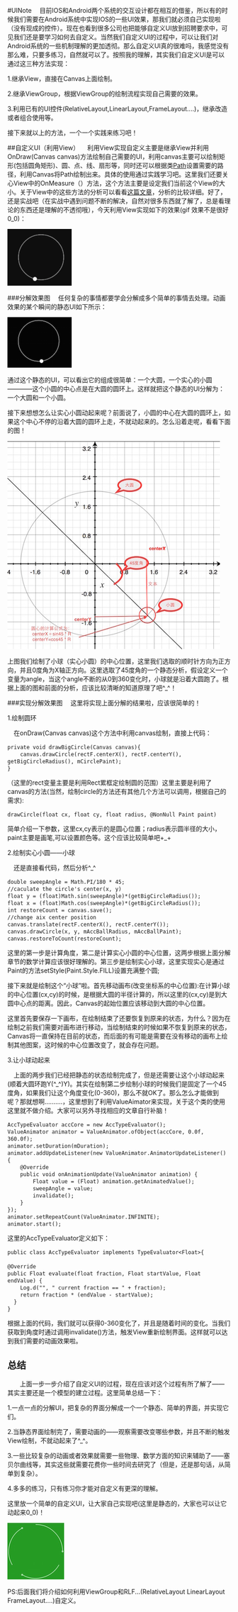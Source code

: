 #UINote
&emsp;目前IOS和Android两个系统的交互设计都在相互的借鉴，所以有的时候我们需要在Android系统中实现IOS的一些UI效果，那我们就必须自己实现啦（没有现成的控件）。现在也看到很多公司也把能够自定义UI放到招聘要求中，可见我们还是要学习如何去自定义。当然我们自定义UI的过程中，可以让我们对Android系统的一些机制理解的更加透彻。那么自定义UI真的很难吗，我感觉没有那么难，只要多练习，自然就可以了。按照我的理解，其实我们自定义UI是可以通过这三种方法实现：

1.继承View，直接在Canvas上面绘制。

2.继承ViewGroup，根据ViewGroup的绘制流程实现自己需要的效果。

3.利用已有的UI控件(RelativeLayout,LinearLayout,FrameLayout....)，继承改造或者组合使用等。

接下来就以上的方法，一个一个实践来练习吧！

##自定义UI（利用View）
&emsp;利用View实现自定义主要是继承View并利用OnDraw(Canvas canvas)方法绘制自己需要的UI，利用canvas主要可以绘制矩形(包括圆角矩形)、圆、点、线、扇形等，同时还可以根据类[Path](http://developer.android.com/reference/android/graphics/Path.html)设置需要的路径，利用Canvas将Path绘制出来。具体的使用通过实践学习吧。这里我们还要关心View中的OnMeasure（）方法，这个方法主要是设定我们当前这个View的大小。关于View中的这些方法的分析可以看看[这篇文章](http://yifeiyuan.me/2015/10/12/%E8%87%AA%E5%AE%9A%E4%B9%89View%E7%9A%84onMeasure%E3%80%81onLayout/)，分析的比较详细。好了，还是实战吧（在实战中遇到问题不断的解决，自然对很多东西就了解了，总是看理论的东西还是理解的不透彻哦），今天利用View实现如下的效果(gif 效果不是很好0_0)：
  
![alt tag](/Resource/jianshu.gif)
  
###分解效果图
&emsp;任何复杂的事情都要学会分解成多个简单的事情去处理。动画效果的某个瞬间的静态UI如下所示：
  
![alt tag](/Resource/static.png)

通过这个静态的UI，可以看出它的组成很简单：一个大圆，一个实心的小圆————这个小圆的中心点是在大圆的圆环上。这样就把这个静态的UI分解为：一个大圆和一个小圆。

接下来想想怎么让实心小圆动起来呢？前面说了，小圆的中心在大圆的圆环上，如果这个中心不停的沿着大圆的圆环上走，不就动起来的。怎么沿着走呢，看看下面的图！

![alt tag](/Resource/location.jpeg)

上图我们绘制了小球（实心小圆）的中心位置，这里我们选取的顺时针方向为正方向，并且0度角为X轴正方向。这里选取了45度角的一个静态分析，假设定义一个变量为angle，当这个angle不断的从0到360变化时，小球就是沿着大圆跑了。根据上面的图和前面的分析，应该比较清晰的知道原理了吧^_^！
  
###实现分解效果图
&emsp;这里将实现上面分解的结果啦，应该很简单的！

1.绘制圆环

&emsp;在onDraw(Canvas canvas)这个方法中利用canvas绘制，直接上代码：

    private void drawBigCircle(Canvas canvas){
        canvas.drawCircle(rectF.centerX(), rectF.centerY(), getBigCircleRadius(), mCirclePaint);
    }
    
（这里的rect变量主要是利用Rect累框定绘制圆的范围）这里主要是利用了canvas的方法(当然，绘制circle的方法还有其他几个方法可以调用，根据自己的需求):

    drawCircle(float cx, float cy, float radius, @NonNull Paint paint)
    
简单介绍一下参数，这里cx,cy表示的是圆心位置；radius表示圆半径的大小，paint主要是画笔,可以设置颜色等。这个应该比较简单吧+_+

2.绘制实心小圆——小球

&emsp;还是直接看代码，然后分析^_^

    double sweepAngle = Math.PI/180 * 45;
    //caculate the circle's center(x, y)
    float y = (float)Math.sin(sweepAngle)*(getBigCircleRadius());
    float x = (float)Math.cos(sweepAngle)*(getBigCircleRadius());
    int restoreCount = canvas.save();
    //change aix center position
    canvas.translate(rectF.centerX(), rectF.centerY());
    canvas.drawCircle(x, y, mAccBallRadius, mAccBallPaint);
    canvas.restoreToCount(restoreCount);

这里的第一步是计算角度，第二是计算实心小圆的中心位置，这两步根据上面分解章节的数学计算应该很好理解的。第三步是绘制实心小球，这里实现实心是通过Paint的方法setStyle(Paint.Style.FILL)设置充满整个圆;


接下来就是绘制这个“小球”啦。首先移动画布(改变坐标系的中心位置):在计算小球的中心位置(cx,cy)的时候，是根据大圆的半径计算的，所以这里的(cx,cy)是到大圆中心点的距离。因此，Canvas的起始位置应该移动到大圆的中心位置。

这里首先要保存一下画布，在绘制结束了还要恢复到原来的状态，为什么？因为在绘制之前我们需要对画布进行移动，当绘制结束的时候如果不恢复到原来的状态，Canvas将一直保持在目前的状态，而后面的有可能是需要在没有移动的画布上绘制其他图案，这时候的中心位置改变了，就会存在问题。

3.让小球动起来

&emsp;上面的两步我们已经把静态的状态绘制完成了，但是还需要让这个小球动起来(顺着大圆环跑Y(^_^)Y)。其实在绘制第二步绘制小球的时候我们是固定了一个45度角，如果我们让这个角度变化(0-360)，那么不就OK了。那么怎么才能做到呢？那就想啊..........，这里想到了利用ValueAimator来实现，关于这个类的使用这里就不做介绍。大家可以另外寻找相应的文章自行补脑！

    AccTypeEvaluator accCore = new AccTypeEvaluator();
    ValueAnimator animator = ValueAnimator.ofObject(accCore, 0.0f, 360.0f);
    animator.setDuration(mDuration);
    animator.addUpdateListener(new ValueAnimator.AnimatorUpdateListener() {
        @Override
        public void onAnimationUpdate(ValueAnimator animation) {
            Float value = (Float) animation.getAnimatedValue();
            sweepAngle = value;
            invalidate();
        }
    });
    animator.setRepeatCount(ValueAnimator.INFINITE);
    animator.start();
  
这里的AccTypeEvaluator定义如下：

    public class AccTypeEvaluator implements TypeEvaluator<Float>{

    @Override
    public Float evaluate(float fraction, Float startValue, Float endValue) {
        Log.d("", " current fraction == " + fraction);
        return fraction * (endValue - startValue);
      }
    }
    
根据上面的代码，我们就可以获得0-360变化了，并且是随着时间的变化。当我们获取到角度时通过调用invalidate()方法，触发View重新绘制界面。这样就可以达到我们需要的动画效果啦。

## 总结
&emsp;&emsp;上面一步一步介绍了自定义UI的过程，现在应该对这个过程有所了解了——其实主要还是一个模型的建立过程。这里简单总结一下：

1.一点一点的分解UI，把复杂的界面分解成一个一个静态、简单的界面，并实现它们。

2.当静态界面绘制完了，需要动画的——观察需要改变哪些参数，并且不断的触发View绘制，不就动起来了^_^。

3.一些比较复杂的动画或者效果就需要一些物理、数学方面的知识来辅助了——塞贝尔曲线等，其实这些就需要花费你一些时间去研究了（但是，还是那句话，从简单到复杂）。

4.多多的练习，只有练习你才能对自定义有更深的理解。

这里放一个简单的自定义UI，让大家自己实现吧(这里是静态的，大家也可以让它动起来0_0)！

![alt tag](/Resource/practice.png)

PS:后面我们将介绍如何利用ViewGroup和RLF...(RelativeLayout LinearLayout FrameLayout....)自定义。
